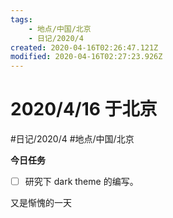 ```yaml
---
tags:
    - 地点/中国/北京
    - 日记/2020/4
created: 2020-04-16T02:26:47.121Z
modified: 2020-04-16T02:27:23.926Z
---
```

# 2020/4/16 于北京
#日记/2020/4 #地点/中国/北京

**今日任务**
- [ ] 研究下 dark theme 的编写。
<!-- @timer "date":"Thu Apr 16 2020 10:27:13 GMT+0800 (China Standard Time)" -->
又是惭愧的一天





